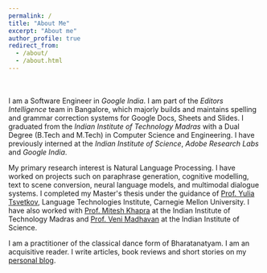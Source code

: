 ```yaml
---
permalink: /
title: "About Me"
excerpt: "About me"
author_profile: true
redirect_from: 
  - /about/
  - /about.html
---
```


<br> <br>
I am a Software Engineer in _Google India_. I am part of the _Editors Intelligence_ team in Bangalore, which majorly builds and maintains spelling and grammar correction systems for Google Docs, Sheets and Slides. I graduated from the _Indian Institute of Technology Madras_ with a Dual Degree (B.Tech and M.Tech) in Computer Science and Engineering. I have previously interned at the _Indian Institute of Science_, _Adobe Research Labs_ and _Google India_. 

My primary research interest is Natural Language Processing. I have worked on projects such on paraphrase generation, cognitive modelling, text to scene conversion, neural language models, and multimodal dialogue systems. I completed my Master's thesis under the guidance of [Prof. Yulia Tsvetkov](www.cs.cmu.edu/~ytsvetko/), Language Technologies Institute, Carnegie Mellon University. I have also worked with [Prof. Mitesh Khapra](https://www.cse.iitm.ac.in/~miteshk/) at the Indian Institute of Technology Madras and [Prof. Veni Madhavan](https://www.csa.iisc.ac.in/people/people-faculty-cevm.html) at the Indian Institute of Science. 

I am a practitioner of the classical dance form of Bharatanatyam. I am an acquisitive reader. I write articles, book reviews and short stories on my [personal blog](https://accioredmoon.blogspot.com/). 